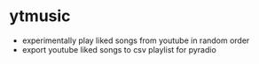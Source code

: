# ytmusic

- experimentally play liked songs from youtube in random order
- export youtube liked songs to csv playlist for pyradio
